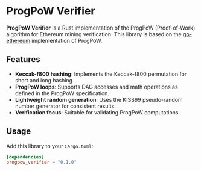 # ProgPoW Verifier

**ProgPoW Verifier** is a Rust implementation of the ProgPoW (Proof-of-Work) algorithm for Ethereum mining verification. This library is based on the [go-ethereum](https://github.com/ethereum/go-ethereum) implementation of ProgPoW.

## Features

- **Keccak-f800 hashing**: Implements the Keccak-f800 permutation for short and long hashing.
- **ProgPoW loops**: Supports DAG accesses and math operations as defined in the ProgPoW specification.
- **Lightweight random generation**: Uses the KISS99 pseudo-random number generator for consistent results.
- **Verification focus**: Suitable for validating ProgPoW computations.

## Usage

Add this library to your `Cargo.toml`:

```toml
[dependencies]
progpow_verifier = "0.1.0"
